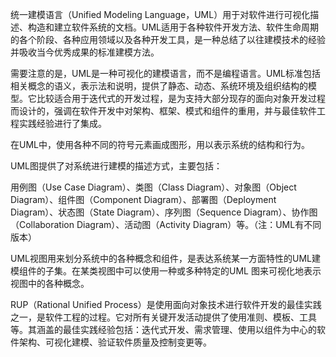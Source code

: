
统一建模语言（Unified Modeling Language，UML）用于对软件进行可视化描述、构造和建立软件系统的文档。UML适用于各种软件开发方法、软件生命周期的各个阶段、各种应用领域以及各种开发工具，是一种总结了以往建模技术的经验并吸收当今优秀成果的标准建模方法。

需要注意的是，UML是一种可视化的建模语言，而不是编程语言。UML标准包括相关概念的语义，表示法和说明，提供了静态、动态、系统环境及组织结构的模型。它比较适合用于迭代式的开发过程，是为支持大部分现存的面向对象开发过程而设计的，强调在软件开发中对架构、框架、模式和组件的重用，并与最佳软件工程实践经验进行了集成。

在UML中，使用各种不同的符号元素画成图形，用以表示系统的结构和行为。

UML图提供了对系统进行建模的描述方式，主要包括：

用例图（Use Case Diagram）、类图（Class Diagram）、对象图（Object Diagram）、组件图（Component Diagram）、部署图（Deployment Diagram）、状态图（State Diagram）、序列图（Sequence Diagram）、协作图（Collaboration Diagram）、活动图（Activity Diagram）等。（注：UML有不同版本）

UML视图用来划分系统中的各种概念和组件，是表达系统某一方面特性的UML建模组件的子集。在某类视图中可以使用一种或多种特定的UML
图来可视化地表示视图中的各种概念。

RUP（Rational Unified Process）是使用面向对象技术进行软件开发的最佳实践之一，是软件工程的过程。它对所有关键开发活动提供了使用准则、模板、工具等。其涵盖的最佳实践经验包括：迭代式开发、需求管理、使用以组件为中心的软件架构、可视化建模、验证软件质量及控制变更等。
